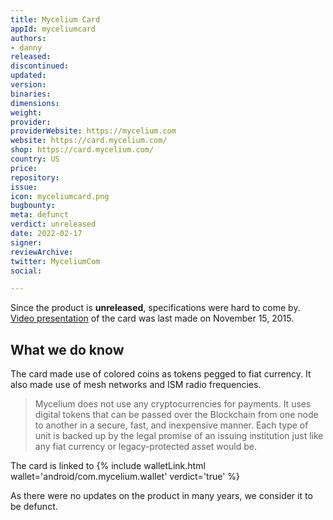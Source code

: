 ```yaml
---
title: Mycelium Card
appId: myceliumcard
authors:
- danny
released: 
discontinued: 
updated: 
version: 
binaries: 
dimensions: 
weight: 
provider: 
providerWebsite: https://mycelium.com
website: https://card.mycelium.com/
shop: https://card.mycelium.com/
country: US
price: 
repository: 
issue: 
icon: myceliumcard.png
bugbounty: 
meta: defunct
verdict: unreleased
date: 2022-02-17
signer: 
reviewArchive: 
twitter: MyceliumCom
social: 

---
```


Since the product is **unreleased**, specifications were hard to come by. [Video presentation](https://vimeo.com/145770131) of the card was last made on November 15, 2015.

## What we do know

The card made use of colored coins as tokens pegged to fiat currency. It also made use of mesh networks and ISM radio frequencies.

> Mycelium does not use any cryptocurrencies for payments. It uses digital tokens that can be passed over the Blockchain from one node to another in a secure, fast, and inexpensive manner. Each type of unit is backed up by the legal promise of an issuing institution just like any fiat currency or legacy-protected asset would be.

The card is linked to {% include walletLink.html wallet='android/com.mycelium.wallet' verdict='true' %}

As there were no updates on the product in many years, we consider it to be
defunct.
